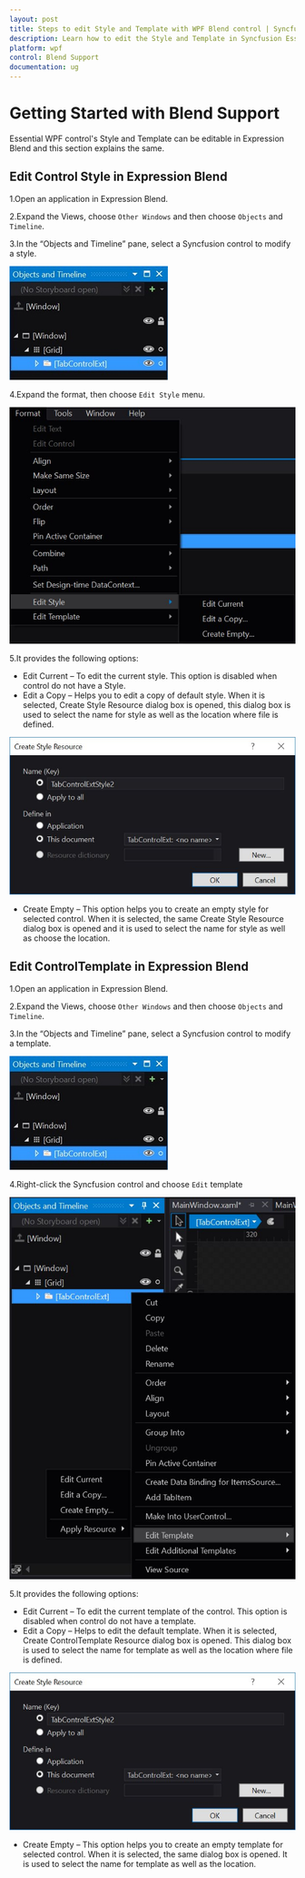 ```yaml
---
layout: post
title: Steps to edit Style and Template with WPF Blend control | Syncfusion
description: Learn how to edit the Style and Template in Syncfusion Essential WPF Blend Support control, its elements and more.
platform: wpf
control: Blend Support
documentation: ug
---
```


# Getting Started with Blend Support

Essential WPF control's Style and Template can be editable in Expression Blend and this section explains the same.

## Edit Control Style in Expression Blend

1.Open an application in Expression Blend. 

2.Expand the Views, choose `Other Windows` and then choose `Objects` and `Timeline`.

3.In the “Objects and Timeline” pane, select a Syncfusion control to modify a style.

![Blend-Support_images1](Blend-Support_images/GettingStarted_img1.jpeg)


4.Expand the format, then choose `Edit Style` menu.

![Blend-Support_images2](Blend-Support_images/GettingStarted_img2.jpeg)


5.It provides the following options:

   * Edit Current – To edit the current style. This option is disabled when control do not have a Style.
   * Edit a Copy – Helps you to edit a copy of default style. When it is selected, Create Style Resource dialog box is opened, this dialog box is used to select the name for style as well as the location where file is defined. 

![Blend-Support_images3](Blend-Support_images/GettingStarted_img3.jpeg)


   * Create Empty – This option helps you to create an empty style for selected control. When it is selected, the same Create Style Resource dialog box is opened and it is used to select the name for style as well as choose the location.

## Edit ControlTemplate in Expression Blend

1.Open an application in Expression Blend. 

2.Expand the Views, choose `Other Windows` and then choose `Objects` and `Timeline`.

3.In the “Objects and Timeline” pane, select a Syncfusion control to modify a template.

![Blend-Support_images4](Blend-Support_images/GettingStarted_img4.jpeg)


4.Right-click the Syncfusion control and choose `Edit` template

![Blend-Support_images5](Blend-Support_images/GettingStarted_img5.jpeg)


5.It provides the following options:

* Edit Current – To edit the current template of the control. This option is disabled when control do not have a template.
* Edit a Copy – Helps to edit the default template. When it is selected, Create ControlTemplate Resource dialog box is opened. This dialog box is used to select the name for template as well as the location where file is defined.

![Blend-Support_images6](Blend-Support_images/GettingStarted_img6.jpeg)


* Create Empty – This option helps you to create an empty template for selected control. When it is selected, the same dialog box is opened. It is used to select the name for template as well as the location.

